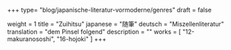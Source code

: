 +++
type= "blog/japanische-literatur-vormoderne/genres"
draft = false

weight = 1
title = "Zuihitsu"
japanese = "随筆"
deutsch = "Miszellenliteratur"
translation = "dem Pinsel folgend"
description = ""
works = [
  "12-makuranososhi",
  "16-hojoki"
]
+++

